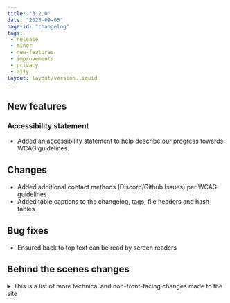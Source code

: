 ```yaml
---
title: "3.2.0"
date: "2025-09-05"
page-id: "changelog"
tags: 
 - release
 - minor
 - new-features
 - improvements
 - privacy
 - a11y
layout: layout/version.liquid
---
```


## New features
### Accessibility statement
- Added an accessibility statement to help describe our progress towards WCAG guidelines.

## Changes
- Added additional contact methods (Discord/Github Issues) per WCAG guidelines
- Added table captions to the changelog, tags, file headers and hash tables

## Bug fixes
- Ensured back to top text can be read by screen readers

## Behind the scenes changes
<details>
<summary>This is a list of more technical and non-front-facing changes made to the site  </summary>

### Changes/improvements
- Updated Bootstrap icons to latest version [1.13.1]
- Fixed H1 not being the first tag on the page

</details>